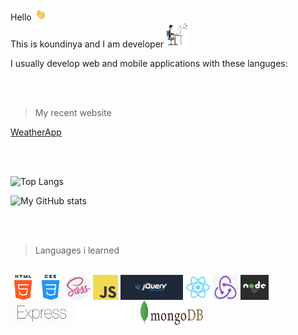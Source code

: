 Hello <img src="images\HI.gif" alt="Hi" width="20" height="20">
<br>
This is koundinya and I am developer<img src="images\Developer.gif" alt="Developer"  width="40" height="40">

I usually develop web and mobile applications with these languges:

<!-- ! languages I'm good in  -->
<br>
<br>

>My recent website

<a href="https://koundinyapidaparthy.github.io/weatherapp/">WeatherApp</a>

<br>
<br>

![Top Langs](https://github-readme-stats.vercel.app/api/top-langs/?username=koundinyapidaparthy&layout=compact&theme=default)

![My GitHub stats](https://github-readme-stats.vercel.app/api?username=koundinyapidaparthy&hide=contribs,prs&show_icons=true&theme=default)

<br>
<br>

>Languages i learned

<br>
<a>
<img align="center" src="./images/HTML.png" alt="HTML" width="40px" height="40px">
</a><a>
<img align="center" src="./images/CSS.png" alt="HTML" width="40px" height="40px"> 
</a><a>
<img align="center" src="./images/SASS.png" alt="HTML" width="40px" height="40px"> 
</a><a>
<img align="center" src="./images/JavaScript.png" alt="HTML" width="40px" height="40px"> 
</a><a>
<img align="center" src="./images/JQUERY.png" alt="HTML" width="100px" height="40px"> 
</a><a>
<img align="center" src="./images/REACT.png" alt="HTML" width="40px" height="40px"> 
</a><a>
<img align="center" src="./images/REDUX.png" alt="HTML" width="40px" height="40px"> 
</a><a>
<img align="center" src="./images/NODE.png" alt="HTML" width="45px" height="40px"> 
</a><a>
<img align="center" src="./images/EXPRESS.png" alt="HTML" width="100px" height="40px"> 
</a><a>
<img align="center" src="./images/FASTIFY.png" alt="HTML" width="100px" height="40px"> 
</a><a>
<img align="center" src="./images/MONGODB.png" alt="HTML" width="100px" height="40px"> 
</a>
